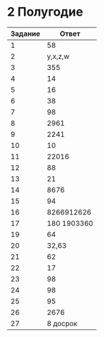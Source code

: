 # 2 Полугодие


| Задание | Ответ |
| ------ | ------ | 
| 1 | 58 |
| 2 | y,x,z,w |
| 3 | 355 |
| 4 | 14 |
| 5 | 16 |
| 6 | 38 |
| 7 | 98 |
| 8 | 2961 |
| 9 | 2241 |
| 10 | 10 |
| 11 | 22016 |
| 12 | 88 |
| 13 | 21 |
| 14 | 8676 |
| 15 | 94 |
| 16 | 8266912626 |
| 17 | 180 1903360 |
| 19 | 64 |
| 20 | 32,63 |
| 21 | 62 |
| 22 | 17 |
| 23 | 98 |
| 24 | 98 |
| 25 | 95 |
| 26 | 2676 |
| 27 | 8 досрок |
